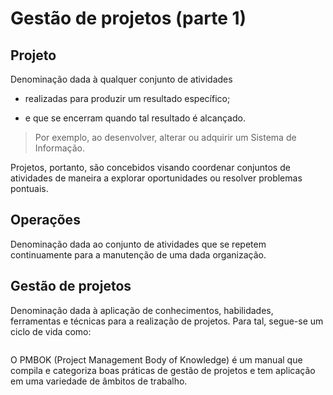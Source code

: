 # Gestão de projetos (parte 1)

## Projeto

Denominação dada à qualquer conjunto de atividades

- realizadas para produzir um resultado específico;

- e que se encerram quando tal resultado é alcançado.

> Por exemplo, ao desenvolver, alterar ou adquirir um Sistema de Informação.

Projetos, portanto, são concebidos visando coordenar conjuntos de atividades de maneira a explorar oportunidades ou resolver problemas pontuais.

## Operações

Denominação dada ao conjunto de atividades que se repetem continuamente para a manutenção de uma dada organização.

## Gestão de projetos

Denominação dada à aplicação de conhecimentos, habilidades, ferramentas e técnicas para a realização de projetos. Para tal, segue-se um ciclo de vida como:

<img src="file:///home/user/Documents/Drives/USP/Sistemas%20de%20Informação/Fundamentos%20de%20Sistemas%20de%20Informação/Fichamentos/Imagens/2021-06-18-16-57-33-image.png" title="" alt="" data-align="center">

O PMBOK (Project Management Body of Knowledge) é um manual que compila e categoriza boas práticas de gestão de projetos e tem aplicação em uma variedade de âmbitos de trabalho.





